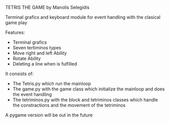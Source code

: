 TETRIS THE GAME
by Manolis Selegidis

Terminal grafics and keyboard module for event handling
with the clasical game play

Features:

- Terminal grafics
- Seven tertiminos types
- Move right and left Ability
- Rotate Ability
- Deleting a line when is fulfilled

It consists of:

- The Tetris.py which run the mainloop
- The game.py with the game class which initialize the mainloop and does the event handling
- The tetriminos.py with the block and tetriminos classes which handle the constractions and the movement of the tetriminos

A pygame version will be out in the future



